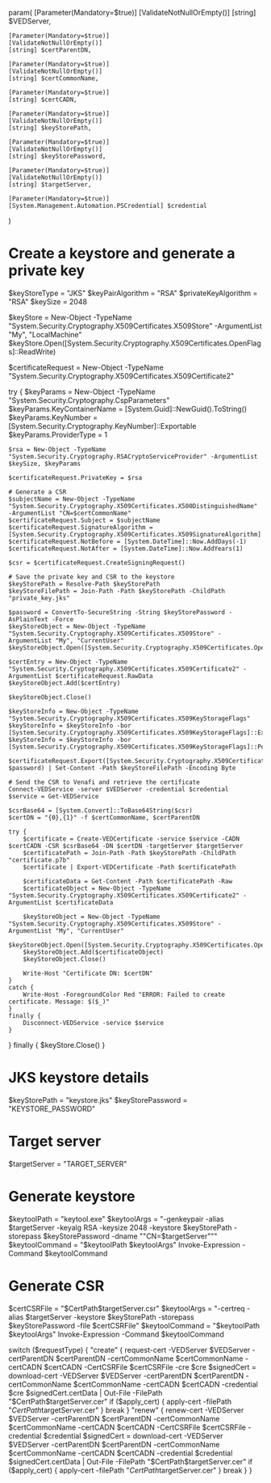 param(
    [Parameter(Mandatory=$true)]
    [ValidateNotNullOrEmpty()]
    [string] $VEDServer,

    [Parameter(Mandatory=$true)]
    [ValidateNotNullOrEmpty()]
    [string] $certParentDN,

    [Parameter(Mandatory=$true)]
    [ValidateNotNullOrEmpty()]
    [string] $certCommonName,

    [Parameter(Mandatory=$true)]
    [string] $certCADN,

    [Parameter(Mandatory=$true)]
    [ValidateNotNullOrEmpty()]
    [string] $keyStorePath,

    [Parameter(Mandatory=$true)]
    [ValidateNotNullOrEmpty()]
    [string] $keyStorePassword,

    [Parameter(Mandatory=$true)]
    [ValidateNotNullOrEmpty()]
    [string] $targetServer,

    [Parameter(Mandatory=$true)]
    [System.Management.Automation.PSCredential] $credential
)

# Create a keystore and generate a private key
$keyStoreType = "JKS"
$keyPairAlgorithm = "RSA"
$privateKeyAlgorithm = "RSA"
$keySize = 2048

$keyStore = New-Object -TypeName "System.Security.Cryptography.X509Certificates.X509Store" -ArgumentList "My", "LocalMachine"
$keyStore.Open([System.Security.Cryptography.X509Certificates.OpenFlags]::ReadWrite)

$certificateRequest = New-Object -TypeName "System.Security.Cryptography.X509Certificates.X509Certificate2"

try {
    $keyParams = New-Object -TypeName "System.Security.Cryptography.CspParameters"
    $keyParams.KeyContainerName = [System.Guid]::NewGuid().ToString()
    $keyParams.KeyNumber = [System.Security.Cryptography.KeyNumber]::Exportable
    $keyParams.ProviderType = 1

    $rsa = New-Object -TypeName "System.Security.Cryptography.RSACryptoServiceProvider" -ArgumentList $keySize, $keyParams

    $certificateRequest.PrivateKey = $rsa

    # Generate a CSR
    $subjectName = New-Object -TypeName "System.Security.Cryptography.X509Certificates.X500DistinguishedName" -ArgumentList "CN=$certCommonName"
    $certificateRequest.Subject = $subjectName
    $certificateRequest.SignatureAlgorithm = [System.Security.Cryptography.X509Certificates.X509SignatureAlgorithm]::Sha256
    $certificateRequest.NotBefore = [System.DateTime]::Now.AddDays(-1)
    $certificateRequest.NotAfter = [System.DateTime]::Now.AddYears(1)

    $csr = $certificateRequest.CreateSigningRequest()

    # Save the private key and CSR to the keystore
    $keyStorePath = Resolve-Path $keyStorePath
    $keyStoreFilePath = Join-Path -Path $keyStorePath -ChildPath "private_key.jks"

    $password = ConvertTo-SecureString -String $keyStorePassword -AsPlainText -Force
    $keyStoreObject = New-Object -TypeName "System.Security.Cryptography.X509Certificates.X509Store" -ArgumentList "My", "CurrentUser"
    $keyStoreObject.Open([System.Security.Cryptography.X509Certificates.OpenFlags]::ReadWrite)

    $certEntry = New-Object -TypeName "System.Security.Cryptography.X509Certificates.X509Certificate2" -ArgumentList $certificateRequest.RawData
    $keyStoreObject.Add($certEntry)

    $keyStoreObject.Close()

    $keyStoreInfo = New-Object -TypeName "System.Security.Cryptography.X509Certificates.X509KeyStorageFlags"
    $keyStoreInfo = $keyStoreInfo -bor [System.Security.Cryptography.X509Certificates.X509KeyStorageFlags]::Exportable
    $keyStoreInfo = $keyStoreInfo -bor [System.Security.Cryptography.X509Certificates.X509KeyStorageFlags]::PersistKeySet

    $certificateRequest.Export([System.Security.Cryptography.X509Certificates.X509ContentType]::Pkcs12, $password) | Set-Content -Path $keyStoreFilePath -Encoding Byte

    # Send the CSR to Venafi and retrieve the certificate
    Connect-VEDService -server $VEDServer -credential $credential
    $service = Get-VEDService

    $csrBase64 = [System.Convert]::ToBase64String($csr)
    $certDN = "{0},{1}" -f $certCommonName, $certParentDN

    try {
        $certificate = Create-VEDCertificate -service $service -CADN $certCADN -CSR $csrBase64 -DN $certDN -targetServer $targetServer
        $certificatePath = Join-Path -Path $keyStorePath -ChildPath "certificate.p7b"
        $certificate | Export-VEDCertificate -Path $certificatePath

        $certificateData = Get-Content -Path $certificatePath -Raw
        $certificateObject = New-Object -TypeName "System.Security.Cryptography.X509Certificates.X509Certificate2" -ArgumentList $certificateData

        $keyStoreObject = New-Object -TypeName "System.Security.Cryptography.X509Certificates.X509Store" -ArgumentList "My", "CurrentUser"
        $keyStoreObject.Open([System.Security.Cryptography.X509Certificates.OpenFlags]::ReadWrite)
        $keyStoreObject.Add($certificateObject)
        $keyStoreObject.Close()

        Write-Host "Certificate DN: $certDN"
    }
    catch {
        Write-Host -ForegroundColor Red "ERROR: Failed to create certificate. Message: $($_)"
    }
    finally {
        Disconnect-VEDService -service $service
    }
}
finally {
    $keyStore.Close()
}





# JKS keystore details
$keyStorePath = "keystore.jks"
$keyStorePassword = "KEYSTORE_PASSWORD"

# Target server
$targetServer = "TARGET_SERVER"

# Generate keystore
$keytoolPath = "keytool.exe"
$keytoolArgs = "-genkeypair -alias $targetServer -keyalg RSA -keysize 2048 -keystore $keyStorePath -storepass $keyStorePassword -dname ""CN=$targetServer"""
$keytoolCommand = "$keytoolPath $keytoolArgs"
Invoke-Expression -Command $keytoolCommand

# Generate CSR
$certCSRFile = "$CertPath$targetServer.csr"
$keytoolArgs = "-certreq -alias $targetServer -keystore $keyStorePath -storepass $keyStorePassword -file $certCSRFile"
$keytoolCommand = "$keytoolPath $keytoolArgs"
Invoke-Expression -Command $keytoolCommand

switch ($requestType) {
    "create" {
        request-cert -VEDServer $VEDServer -certParentDN $certParentDN -certCommonName $certCommonName -certCADN $certCADN -CertCSRFile $certCSRFile -cre $cre
        $signedCert = download-cert -VEDServer $VEDServer -certParentDN $certParentDN -certCommonName $certCommonName -certCADN $certCADN -credential $cre
        $signedCert.certData | Out-File -FilePath "$CertPath$targetServer.cer"
        if ($apply_cert) {
            apply-cert -filePath "$CertPath$targetServer.cer"
        }
        break
    }
    "renew" {
        renew-cert -VEDServer $VEDServer -certParentDN $certParentDN -certCommonName $certCommonName -certCADN $certCADN -CertCSRFile $certCSRFile -credential $credential
        $signedCert = download-cert -VEDServer $VEDServer -certParentDN $certParentDN -certCommonName $certCommonName -certCADN $certCADN -credential $credential
        $signedCert.certData | Out-File -FilePath "$CertPath$targetServer.cer"
        if ($apply_cert) {
            apply-cert -filePath "$CertPath$targetServer.cer"
        }
        break
    }
}






